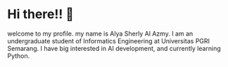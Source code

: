 # Hi there!! 👋 
welcome to my profile. my name is Alya Sherly Al Azmy. I am an undergraduate student of Informatics Engineering at Universitas PGRI Semarang. I have big interested in AI development, and currently learning Python.

<!---
alyasherly/alyasherly is a ✨ special ✨ repository because its `README.md` (this file) appears on your GitHub profile.
You can click the Preview link to take a look at your changes.
--->
